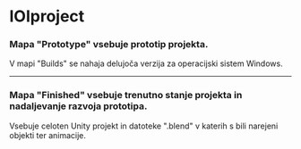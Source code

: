 # IOIproject

### Mapa "Prototype" vsebuje prototip projekta.
V mapi "Builds" se nahaja delujoča verzija za operacijski sistem Windows.

---

### Mapa "Finished" vsebuje trenutno stanje projekta in  nadaljevanje razvoja prototipa.
Vsebuje celoten Unity projekt in datoteke ".blend" v katerih s bili narejeni objekti ter animacije.

